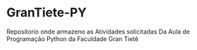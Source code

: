 # GranTiete-PY
Repositorio onde armazeno as Atividades solicitadas Da Aula de Programação Python da Faculdade Gran Tietê
